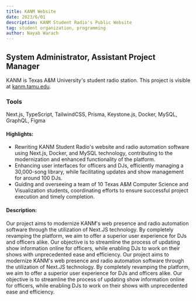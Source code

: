 ```yaml
---
title: KANM Website
date: 2023/6/01
description: KANM Student Radio's Public Website
tag: student organization, programming
author: Nayab Warach
---
```


## System Administrator, Assistant Project Manager

KANM is Texas A&M University's student radio station. This project is visible at <a href="https://kanm.tamu.edu">kanm.tamu.edu</a>.

### Tools
Next.js, TypeScript, TailwindCSS, Prisma, Keystone.js, Docker, MySQL, GraphQL, Figma

#### Highlights:
- Rewriting KANM Student Radio's website and radio automation software using Next.js, Docker, and MySQL technology, contributing to the modernization and enhanced functionality of the platform.
- Enhancing user interfaces for officers and DJs, efficiently managing a 30,000-song library, while facilitating updates and show management for around 100 DJs.
- Guiding and overseeing a team of 10 Texas A&M Computer Science and Visualization students, coordinating efforts to ensure successful project execution and timely completion.

#### Description:
Our project aims to modernize KANM's web presence and radio automation software through the utilization of Next.JS technology. By completely revamping the platform, we aim to offer a superior user experience for DJs and officers alike. Our objective is to streamline the process of updating show information online for officers, while enabling DJs to work on their shows with unprecedented ease and efficiency. Our project aims to modernize KANM's web presence and radio automation software through the utilization of Next.JS technology. By completely revamping the platform, we aim to offer a superior user experience for DJs and officers alike. Our objective is to streamline the process of updating show information online for officers, while enabling DJs to work on their shows with unprecedented ease and efficiency. 







